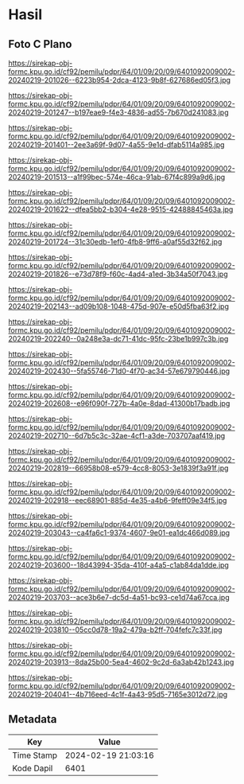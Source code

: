 # Hasil

## Foto C Plano

https://sirekap-obj-formc.kpu.go.id/cf92/pemilu/pdpr/64/01/09/20/09/6401092009002-20240219-201026--6223b954-2dca-4123-9b8f-627686ed05f3.jpg

https://sirekap-obj-formc.kpu.go.id/cf92/pemilu/pdpr/64/01/09/20/09/6401092009002-20240219-201247--b197eae9-f4e3-4836-ad55-7b670d241083.jpg

https://sirekap-obj-formc.kpu.go.id/cf92/pemilu/pdpr/64/01/09/20/09/6401092009002-20240219-201401--2ee3a69f-9d07-4a55-9e1d-dfab5114a985.jpg

https://sirekap-obj-formc.kpu.go.id/cf92/pemilu/pdpr/64/01/09/20/09/6401092009002-20240219-201513--a1f99bec-574e-46ca-91ab-67f4c899a9d6.jpg

https://sirekap-obj-formc.kpu.go.id/cf92/pemilu/pdpr/64/01/09/20/09/6401092009002-20240219-201622--dfea5bb2-b304-4e28-9515-42488845463a.jpg

https://sirekap-obj-formc.kpu.go.id/cf92/pemilu/pdpr/64/01/09/20/09/6401092009002-20240219-201724--31c30edb-1ef0-4fb8-9ff6-a0af55d32f62.jpg

https://sirekap-obj-formc.kpu.go.id/cf92/pemilu/pdpr/64/01/09/20/09/6401092009002-20240219-201826--e73d78f9-f60c-4ad4-a1ed-3b34a50f7043.jpg

https://sirekap-obj-formc.kpu.go.id/cf92/pemilu/pdpr/64/01/09/20/09/6401092009002-20240219-202143--ad09b108-1048-475d-907e-e50d5fba63f2.jpg

https://sirekap-obj-formc.kpu.go.id/cf92/pemilu/pdpr/64/01/09/20/09/6401092009002-20240219-202240--0a248e3a-dc71-41dc-95fc-23be1b997c3b.jpg

https://sirekap-obj-formc.kpu.go.id/cf92/pemilu/pdpr/64/01/09/20/09/6401092009002-20240219-202430--5fa55746-71d0-4f70-ac34-57e679790446.jpg

https://sirekap-obj-formc.kpu.go.id/cf92/pemilu/pdpr/64/01/09/20/09/6401092009002-20240219-202608--e96f090f-727b-4a0e-8dad-41300b17badb.jpg

https://sirekap-obj-formc.kpu.go.id/cf92/pemilu/pdpr/64/01/09/20/09/6401092009002-20240219-202710--6d7b5c3c-32ae-4cf1-a3de-703707aaf419.jpg

https://sirekap-obj-formc.kpu.go.id/cf92/pemilu/pdpr/64/01/09/20/09/6401092009002-20240219-202819--66958b08-e579-4cc8-8053-3e1839f3a91f.jpg

https://sirekap-obj-formc.kpu.go.id/cf92/pemilu/pdpr/64/01/09/20/09/6401092009002-20240219-202918--eec68901-885d-4e35-a4b6-9feff09e34f5.jpg

https://sirekap-obj-formc.kpu.go.id/cf92/pemilu/pdpr/64/01/09/20/09/6401092009002-20240219-203043--ca4fa6c1-9374-4607-9e01-ea1dc466d089.jpg

https://sirekap-obj-formc.kpu.go.id/cf92/pemilu/pdpr/64/01/09/20/09/6401092009002-20240219-203600--18d43994-35da-410f-a4a5-c1ab84da1dde.jpg

https://sirekap-obj-formc.kpu.go.id/cf92/pemilu/pdpr/64/01/09/20/09/6401092009002-20240219-203703--ace3b6e7-dc5d-4a51-bc93-ce1d74a67cca.jpg

https://sirekap-obj-formc.kpu.go.id/cf92/pemilu/pdpr/64/01/09/20/09/6401092009002-20240219-203810--05cc0d78-19a2-479a-b2ff-704fefc7c33f.jpg

https://sirekap-obj-formc.kpu.go.id/cf92/pemilu/pdpr/64/01/09/20/09/6401092009002-20240219-203913--8da25b00-5ea4-4602-9c2d-6a3ab42b1243.jpg

https://sirekap-obj-formc.kpu.go.id/cf92/pemilu/pdpr/64/01/09/20/09/6401092009002-20240219-204041--4b716eed-4c1f-4a43-95d5-7165e3012d72.jpg


## Metadata

| Key        | Value               |
| ---------- | ------------------- |
| Time Stamp | 2024-02-19 21:03:16 |
| Kode Dapil | 6401                |



